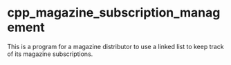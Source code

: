 # cpp_magazine_subscription_management
 This is a program for a magazine distributor to use a linked list to keep track of its magazine subscriptions.
